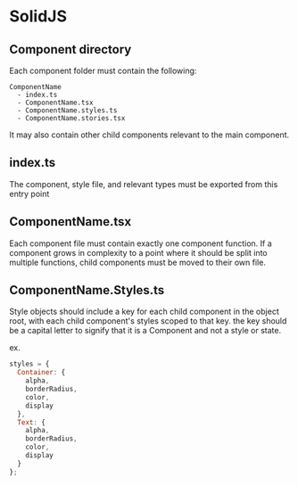 # SolidJS

## Component directory

Each component folder must contain the following:

```
ComponentName
  - index.ts
  - ComponentName.tsx
  - ComponentName.styles.ts
  - ComponentName.stories.tsx
```

It may also contain other child components relevant to the main component.

## index.ts

The component, style file, and relevant types must be exported from this entry point

## ComponentName.tsx

Each component file must contain exactly one component function. If a component grows in complexity to a point where it should be split into multiple functions, child components must be moved to their own file.

## ComponentName.Styles.ts

Style objects should include a key for each child component in the object root, with each child component's styles scoped to that key. the key should be a capital letter to signify that it is a Component and not a style or state.

ex.

```javascript
styles = {
  Container: {
    alpha,
    borderRadius,
    color,
    display
  },
  Text: {
    alpha,
    borderRadius,
    color,
    display
  }
};
```
